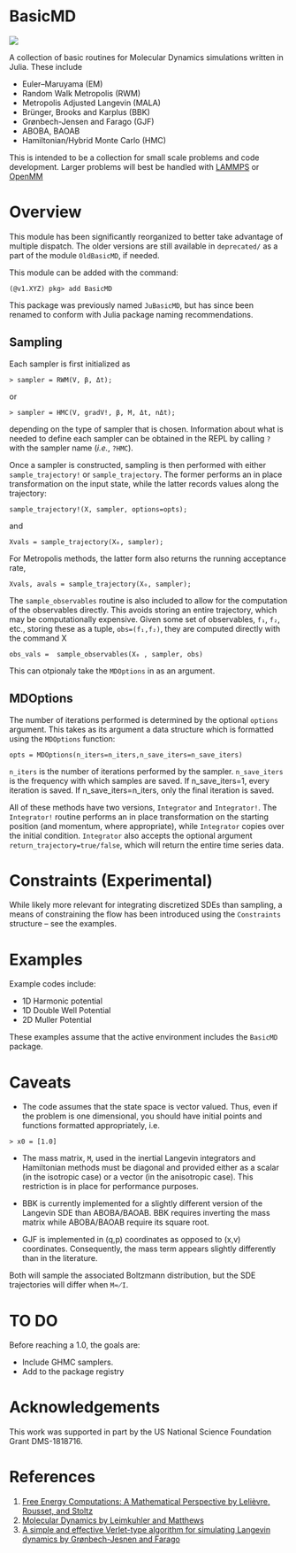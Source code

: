 # BasicMD


[![](https://img.shields.io/badge/docs-dev-blue.svg)](https://gideonsimpson.github.io/BasicMD.jl/dev)

A collection of basic routines for Molecular Dynamics simulations written in Julia.  These include
* Euler–Maruyama (EM)
* Random Walk Metropolis (RWM)
* Metropolis Adjusted Langevin (MALA)
* Brünger, Brooks and Karplus (BBK)
* Grønbech-Jensen and Farago (GJF)
* ABOBA, BAOAB
* Hamiltonian/Hybrid Monte Carlo (HMC)

This is intended to be a collection for small scale problems and code
development.  Larger problems will best be handled with
[LAMMPS](https://lammps.sandia.gov/) or [OpenMM](http://openmm.org/)

# Overview
This module has been significantly reorganized to better take advantage of
multiple dispatch.  The older versions are still available in `deprecated/` as a
part of the module `OldBasicMD`, if needed.

This module can be added with the command:
```
(@v1.XYZ) pkg> add BasicMD
```

This package was previously named `JuBasicMD`, but has since been renamed to
conform with Julia package naming recommendations.

## Sampling
Each sampler is first initialized as
```
> sampler = RWM(V, β, Δt);
```
or
```
> sampler = HMC(V, gradV!, β, M, Δt, nΔt);
```
depending on the type of sampler that is chosen.  Information about what is needed to define each sampler can be obtained in the REPL by calling `?` with the sampler name (_i.e._, `?HMC`).

Once a sampler is constructed, sampling is then performed with either `sample_trajectory!` or `sample_trajectory`.  The former performs an in place transformation on the input state, while the latter records values along the trajectory:
```
sample_trajectory!(X, sampler, options=opts);
```
and
```
Xvals = sample_trajectory(X₀, sampler);
```
For Metropolis methods, the latter form also returns the running acceptance rate,
```
Xvals, avals = sample_trajectory(X₀, sampler);
```

The `sample_observables` routine is also included to allow for the computation of the observables directly.  This avoids storing an entire trajectory, which may be computationally expensive.  Given some set of observables, `f₁`, `f₂`, etc., storing these as a tuple, `obs=(f₁,f₂)`, they are computed directly with the command X   
```
obs_vals =  sample_observables(X₀ , sampler, obs)
```
This can otpionaly take the `MDOptions` in as an argument.

## MDOptions
The number of iterations performed is determined by the optional `options`
argument.  This takes as its argument a data structure which is formatted using
the `MDOptions` function:
```
opts = MDOptions(n_iters=n_iters,n_save_iters=n_save_iters)
```
`n_iters` is the number of iterations performed by the sampler.  `n_save_iters`
is the frequency with which samples are saved.    If n_save_iters=1, every
iteration is saved.  If n_save_iters=n_iters, only the final iteration is saved.


All of these methods have two versions, `Integrator` and `Integrator!`.  The `Integrator!` routine performs an in place transformation on the starting position (and momentum, where appropriate), while `Integrator` copies over the initial condition.  `Integrator` also accepts the optional argument `return_trajectory=true/false`, which will return the entire time series data.

# Constraints (Experimental)
While likely more relevant for integrating discretized SDEs than sampling, a means of constraining the flow has been introduced using the `Constraints` structure – see the examples.

# Examples
Example codes include:

* 1D Harmonic potential
* 1D Double Well Potential
* 2D Muller Potential

These examples assume that the active environment includes the `BasicMD` package.
# Caveats
* The code assumes that the state space is vector valued.  Thus, even if the problem is one dimensional, you should have initial points and functions formatted appropriately, i.e.
```
> x0 = [1.0]
```

* The mass matrix, `M`, used in the inertial Langevin integrators and Hamiltonian methods must be diagonal and provided either as a scalar (in the isotropic case) or a vector (in the anisotropic case).  This restriction is in place for performance purposes.

* BBK is currently implemented for a slightly different version of the Langevin SDE than ABOBA/BAOAB.  BBK requires inverting the mass matrix while ABOBA/BAOAB require its square root.

* GJF is implemented in (q,p) coordinates as opposed to (x,v) coordinates.  Consequently, the mass term appears slightly differently than in the literature.

Both will sample the associated Boltzmann distribution, but the SDE trajectories will differ when `M≂̸I`.

# TO DO
Before reaching a 1.0, the goals are:
* Include GHMC samplers.  
* Add to the package registry

# Acknowledgements
This work was supported in part by the US National Science Foundation Grant DMS-1818716.


# References

1. [Free Energy Computations: A Mathematical Perspective by Lelièvre, Rousset, and Stoltz](https://www.worldscientific.com/worldscibooks/10.1142/P579)
2. [Molecular Dynamics by Leimkuhler and Matthews](https://www.springer.com/gp/book/9783319163741)
3. [A simple and effective Verlet-type algorithm for simulating Langevin dynamics by Grønbech-Jesnen and Farago](https://doi.org/10.1080/00268976.2012.760055)

